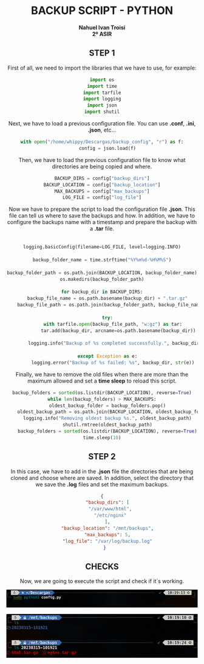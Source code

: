 <center>

# BACKUP SCRIPT - PYTHON

**Nahuel Ivan Troisi** <br> **2º ASIR**

## STEP 1

First of all, we need to import the libraries that we have to use, for example:

```python
import os
import time
import tarfile
import logging
import json
import shutil
```

Next, we have to load a previous configuration file. You can use **.conf**, **.ini**, **.json**, etc...

```python
with open("/home/whippy/Descargas/backup_config", "r") as f:
    config = json.load(f)
```

Then, we have to load the previous configuration file to know what directories are being copied and where.

```python
BACKUP_DIRS = config["backup_dirs"]
BACKUP_LOCATION = config["backup_location"]
MAX_BACKUPS = config["max_backups"]
LOG_FILE = config["log_file"]
```
Now we have to prepare the script to load the configuration file **.json**. This file can tell us where to save the backups and how. In addition, we have to configure the backups name with a timestamp and prepare the backup with a **.tar** file. 

```python

logging.basicConfig(filename=LOG_FILE, level=logging.INFO)

backup_folder_name = time.strftime("%Y%m%d-%H%M%S")

backup_folder_path = os.path.join(BACKUP_LOCATION, backup_folder_name)
os.makedirs(backup_folder_path)

for backup_dir in BACKUP_DIRS:
    backup_file_name = os.path.basename(backup_dir) + ".tar.gz"
    backup_file_path = os.path.join(backup_folder_path, backup_file_name)
    
    try:
        with tarfile.open(backup_file_path, "w:gz") as tar:
            tar.add(backup_dir, arcname=os.path.basename(backup_dir))
        
        logging.info("Backup of %s completed successfully.", backup_dir)
        
    except Exception as e:
        logging.error("Backup of %s failed: %s", backup_dir, str(e))
```

Finally, we have to remove the old files when there are more than the maximum allowed and set a **time sleep** to reload this script.

```python
backup_folders = sorted(os.listdir(BACKUP_LOCATION), reverse=True)
while len(backup_folders) > MAX_BACKUPS:
    oldest_backup_folder = backup_folders.pop()
    oldest_backup_path = os.path.join(BACKUP_LOCATION, oldest_backup_folder)
    logging.info("Removing oldest backup %s.", oldest_backup_path)
    shutil.rmtree(oldest_backup_path)
    backup_folders = sorted(os.listdir(BACKUP_LOCATION), reverse=True)
time.sleep(10)
```

## STEP 2

In this case, we have to add in the **.json** file the directories that are being cloned and choose where are saved. 
In addition, select the directory that we save the **.log** files and set the maximum backups. 

```json
{
    "backup_dirs": [
      "/var/www/html",
      "/etc/nginx"
    ],
    "backup_location": "/mnt/backups",
    "max_backups": 5,
    "log_file": "/var/log/backup.log"
  }
```
## CHECKS

Now, we are going to execute the script and check if it`s working. 

![](img/1.png)

![](img/2.png)


</center>




